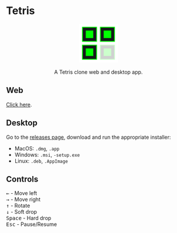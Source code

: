 # Tetris

<p align="center">
  <img src="artwork/icon.svg" width="106" height="106" alt="NoteBoi icon" >
</p>

<p align="center">A Tetris clone web and desktop app.</p>

## Web

[Click here](https://daniel-knights.github.io/tetris/).

## Desktop

Go to the [releases page](https://github.com/Daniel-Knights/tetris/releases), download and run the appropriate installer:

- MacOS: `.dmg`, `.app`
- Windows: `.msi`, `-setup.exe`
- Linux: `.deb`, `.AppImage`

## Controls

<kbd>←</kbd> - Move left  
<kbd>→</kbd> - Move right  
<kbd>↑</kbd> - Rotate  
<kbd>↓</kbd> - Soft drop  
<kbd>Space</kbd> - Hard drop  
<kbd>Esc</kbd> - Pause/Resume
